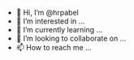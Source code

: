 - 👋 Hi, I’m @hrpabel
- 👀 I’m interested in ...
- 🌱 I’m currently learning ...
- 💞️ I’m looking to collaborate on ...
- 📫 How to reach me ...

<!---
hrpabel/hrpabel is a ✨ special ✨ repository because its `README.md` (this file) appears on your GitHub profile.
You can click the Preview link to take a look at your changes.
--->

